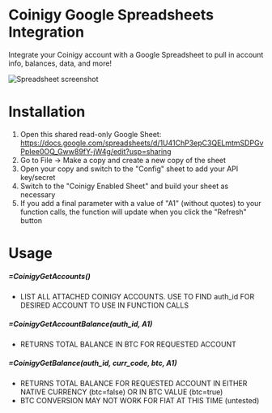 # Coinigy Google Spreadsheets Integration

Integrate your Coinigy account with a Google Spreadsheet to pull in account info, balances, data, and more!


![Spreadsheet screenshot](http://i.imgur.com/uh0br8L.png "Coinigy Integrated Spreadsheet")
# Installation

1. Open this shared read-only Google Sheet: https://docs.google.com/spreadsheets/d/1U41ChP3epC3QELmtmSDPGvPpIee0OQ_Gww89fY-jW4g/edit?usp=sharing
2. Go to File -> Make a copy and create a new copy of the sheet
3. Open your copy and switch to the "Config" sheet to add your API key/secret
4. Switch to the "Coinigy Enabled Sheet" and build your sheet as necessary
5. If you add a final parameter with a value of "A1" (without quotes) to your function calls, the function will update when you click the "Refresh" button



# Usage

##### =CoinigyGetAccounts()
* LIST ALL ATTACHED COINIGY ACCOUNTS.  USE TO FIND auth_id FOR DESIRED ACCOUNT TO USE IN FUNCTION CALLS

##### =CoinigyGetAccountBalance(auth_id, A1)
* RETURNS TOTAL BALANCE IN BTC FOR REQUESTED ACCOUNT

##### =CoinigyGetBalance(auth_id, curr_code, btc, A1)
* RETURNS TOTAL BALANCE FOR REQUESTED ACCOUNT IN EITHER NATIVE CURRENCY (btc=false) OR IN BTC VALUE (btc=true) 
* BTC CONVERSION MAY NOT WORK FOR FIAT AT THIS TIME (untested)
